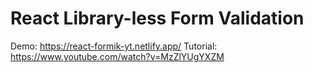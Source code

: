 # React Library-less Form Validation

Demo: https://react-formik-yt.netlify.app/
Tutorial: https://www.youtube.com/watch?v=MzZlYUgYXZM
